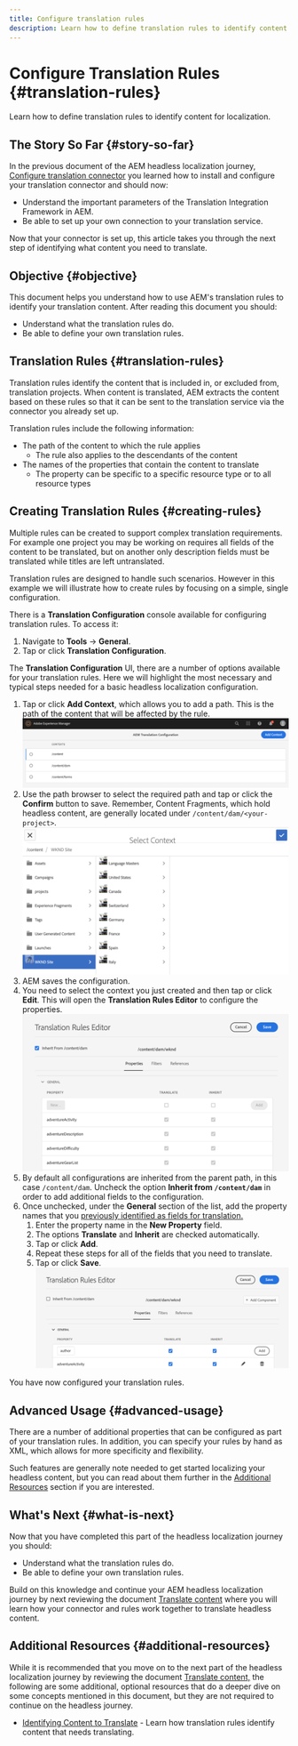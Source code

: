 ```yaml
---
title: Configure translation rules
description: Learn how to define translation rules to identify content for localization.
---
```

# Configure Translation Rules {#translation-rules}

Learn how to define translation rules to identify content for localization.

## The Story So Far {#story-so-far}

In the previous document of the AEM headless localization journey, [Configure translation connector](configure-connector.md) you learned how to install and configure your translation connector and should now:

* Understand the important parameters of the Translation Integration Framework in AEM.
* Be able to set up your own connection to your translation service.

Now that your connector is set up, this article takes you through the next step of identifying what content you need to translate.

## Objective {#objective}

This document helps you understand how to use AEM's translation rules to identify your translation content. After reading this document you should:

* Understand what the translation rules do.
* Be able to define your own translation rules.

## Translation Rules {#translation-rules}

Translation rules identify the content that is included in, or excluded from, translation projects. When content is translated, AEM extracts the content based on these rules so that it can be sent to the translation service via the connector you already set up.

Translation rules include the following information:

* The path of the content to which the rule applies
  * The rule also applies to the descendants of the content
* The names of the properties that contain the content to translate
  * The property can be specific to a specific resource type or to all resource types

## Creating Translation Rules {#creating-rules}

Multiple rules can be created to support complex translation requirements. For example one project you may be working on requires all fields of the content to be translated, but on another only description fields must be translated while titles are left untranslated.

Translation rules are designed to handle such scenarios. However in this example we will illustrate how to create rules by focusing on a simple, single configuration.

There is a **Translation Configuration** console available for configuring translation rules. To access it:

1. Navigate to **Tools** -&gt; **General**.
1. Tap or click **Translation Configuration**.

The **Translation Configuration** UI, there are a number of options available for your translation rules. Here we will highlight the most necessary and typical steps needed for a basic headless localization configuration.

1. Tap or click **Add Context**, which allows you to add a path. This is the path of the content that will be affected by the rule.
![Add context](assets/add-translation-context.png)
1. Use the path browser to select the required path and tap or click the **Confirm** button to save. Remember, Content Fragments, which hold headless content, are generally located under `/content/dam/<your-project>`.
![Select the path](assets/select-context.png)
1. AEM saves the configuration.
1. You need to select the context you just created and then tap or click **Edit**. This will open the **Translation Rules Editor** to configure the properties.
![Translation rules editor](assets/translation-rules-editor.png)
1. By default all configurations are inherited from the parent path, in this case `/content/dam`. Uncheck the option **Inherit from `/content/dam`** in order to add additional fields to the configuration.
1. Once unchecked, under the **General** section of the list, add the property names that you [previously identified as fields for translation.](getting-started.md#content-models)
   1. Enter the property name in the **New Property** field.
   1. The options **Translate** and **Inherit** are checked automatically.
   1. Tap or click **Add**.
   1. Repeat these steps for all of the fields that you need to translate.
   1. Tap or click **Save**.
![Add property](assets/add-property.png)

You have now configured your translation rules.

## Advanced Usage {#advanced-usage}

There are a number of additional properties that can be configured as part of your translation rules. In addition, you can specify your rules by hand as XML, which allows for more specificity and flexibility.

Such features are generally note needed to get started localizing your headless content, but you can read about them further in the [Additional Resources](#additional-resources) section if you are interested.

## What's Next {#what-is-next}

Now that you have completed this part of the headless localization journey you should:

* Understand what the translation rules do.
* Be able to define your own translation rules.

Build on this knowledge and continue your AEM headless localization journey by next reviewing the document [Translate content](translate-content.md) where you will learn how your connector and rules work together to translate headless content.

## Additional Resources {#additional-resources}

While it is recommended that you move on to the next part of the headless localization journey by reviewing the document [Translate content,](translate-content.md) the following are some additional, optional resources that do a deeper dive on some concepts mentioned in this document, but they are not required to continue on the headless journey.

* [Identifying Content to Translate](/help/sites-cloud/administering/translation/rules.md) - Learn how translation rules identify content that needs translating.
